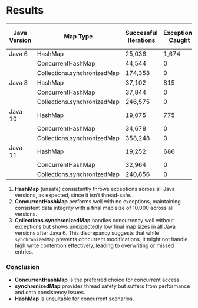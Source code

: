 # Results

| Java Version | Map Type                    | Successful Iterations | Exceptions Caught | Final Map Size |
|--------------|-----------------------------|-----------------------|-------------------|----------------|
| Java 6       | HashMap                     | 25,036                | 1,674             | 10,000         |
|              | ConcurrentHashMap           | 44,544                | 0                 | 10,000         |
|              | Collections.synchronizedMap | 174,358               | 0                 | 1,916          |
| Java 8       | HashMap                     | 37,102                | 815               | 10,000         |
|              | ConcurrentHashMap           | 37,844                | 0                 | 10,000         |
|              | Collections.synchronizedMap | 246,575               | 0                 | 1,136          |
| Java 10      | HashMap                     | 19,075                | 775               | 10,000         |
|              | ConcurrentHashMap           | 34,678                | 0                 | 10,000         |
|              | Collections.synchronizedMap | 358,248               | 0                 | 725            |
| Java 11      | HashMap                     | 19,252                | 686               | 10,000         |
|              | ConcurrentHashMap           | 32,964                | 0                 | 10,000         |
|              | Collections.synchronizedMap | 240,856               | 0                 | 814            |

1. **HashMap** (unsafe) consistently throws exceptions across all Java versions, as expected, since it isn’t
   thread-safe.
2. **ConcurrentHashMap** performs well with no exceptions, maintaining consistent data integrity with a final map size
   of 10,000 across all versions.
3. **Collections.synchronizedMap** handles concurrency well without exceptions but shows unexpectedly low final map
   sizes in all Java versions after Java 6. This discrepancy suggests that while `synchronizedMap` prevents concurrent
   modifications, it might not handle high write contention effectively, leading to overwriting or missed entries.

### Conclusion

- **ConcurrentHashMap** is the preferred choice for concurrent access.
- **synchronizedMap** provides thread safety but suffers from performance and data consistency issues.
- **HashMap** is unsuitable for concurrent scenarios.

